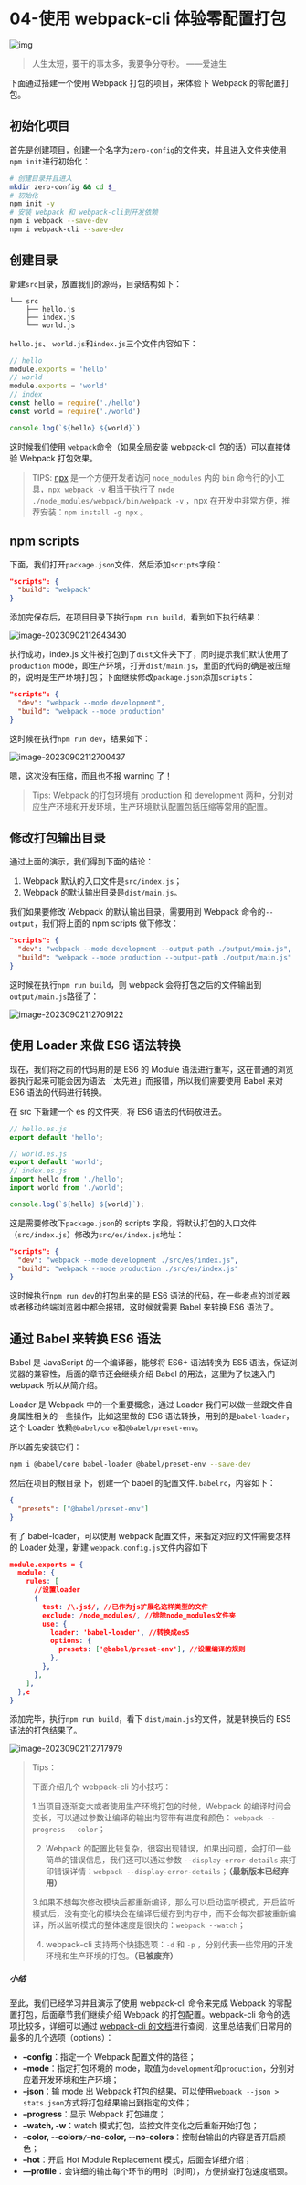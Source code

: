 # 04-使用 webpack-cli 体验零配置打包

![img](./assets/5cd962f40001a7a706400360.jpg)

> 人生太短，要干的事太多，我要争分夺秒。 ——爱迪生

下面通过搭建一个使用 Webpack 打包的项目，来体验下 Webpack 的零配置打包。

## 初始化项目

首先是创建项目，创建一个名字为`zero-config`的文件夹，并且进入文件夹使用`npm init`进行初始化：

```bash
# 创建目录并且进入
mkdir zero-config && cd $_
# 初始化
npm init -y
# 安装 webpack 和 webpack-cli到开发依赖
npm i webpack --save-dev
npm i webpack-cli --save-dev
```

## 创建目录

新建`src`目录，放置我们的源码，目录结构如下：

```
└── src
    ├── hello.js
    ├── index.js
    └── world.js
```

`hello.js`、 `world.js`和`index.js`三个文件内容如下：

```javascript
// hello
module.exports = 'hello'
// world
module.exports = 'world'
// index
const hello = require('./hello')
const world = require('./world')

console.log(`${hello} ${world}`)
```

这时候我们使用 `webpack`命令（如果全局安装 webpack-cli 包的话）可以直接体验 Webpack 打包效果。

> TIPS: [npx](https://www.npmjs.com/package/npx) 是一个方便开发者访问 `node_modules` 内的 `bin` 命令行的小工具，`npx webpack -v` 相当于执行了 `node ./node_modules/webpack/bin/webpack -v` ，npx 在开发中非常方便，推荐安装：`npm install -g npx` 。

## npm scripts

下面，我们打开`package.json`文件，然后添加`scripts`字段：

```json
"scripts": {
  "build": "webpack"
}
```

添加完保存后，在项目目录下执行`npm run build`，看到如下执行结果：

![image-20230902112643430](./assets/image-20230902112643430.png)

执行成功，index.js 文件被打包到了`dist`文件夹下了，同时提示我们默认使用了`production` mode，即生产环境，打开`dist/main.js`，里面的代码的确是被压缩的，说明是生产环境打包；下面继续修改`package.json`添加`scripts`：

```json
"scripts": {
  "dev": "webpack --mode development",
  "build": "webpack --mode production"
}
```

这时候在执行`npm run dev`，结果如下：

![image-20230902112700437](./assets/image-20230902112700437.png)

嗯，这次没有压缩，而且也不报 warning 了！

> Tips: Webpack 的打包环境有 production 和 development 两种，分别对应生产环境和开发环境，生产环境默认配置包括压缩等常用的配置。

## 修改打包输出目录

通过上面的演示，我们得到下面的结论：

1. Webpack 默认的入口文件是`src/index.js`；
2. Webpack 的默认输出目录是`dist/main.js`。

我们如果要修改 Webpack 的默认输出目录，需要用到 Webpack 命令的`--output`，我们将上面的 npm scripts 做下修改：

```json
"scripts": {
  "dev": "webpack --mode development --output-path ./output/main.js",
  "build": "webpack --mode production --output-path ./output/main.js"
}
```

这时候在执行`npm run build`，则 webpack 会将打包之后的文件输出到`output/main.js`路径了：

![image-20230902112709122](./assets/image-20230902112709122.png)

## 使用 Loader 来做 ES6 语法转换

现在，我们将之前的代码用的是 ES6 的 Module 语法进行重写，这在普通的浏览器执行起来可能会因为语法「太先进」而报错，所以我们需要使用 Babel 来对 ES6 语法的代码进行转换。

在 src 下新建一个 es 的文件夹，将 ES6 语法的代码放进去。

```js
// hello.es.js
export default 'hello';

// world.es.js
export default 'world';
// index.es.js
import hello from './hello';
import world from './world';

console.log(`${hello} ${world}`);
```

这是需要修改下`package.json`的 scripts 字段，将默认打包的入口文件（`src/index.js`）修改为`src/es/index.js`地址：

```json
"scripts": {
  "dev": "webpack --mode development ./src/es/index.js",
  "build": "webpack --mode production ./src/es/index.js"
}
```

这时候执行`npm run dev`的打包出来的是 ES6 语法的代码，在一些老点的浏览器或者移动终端浏览器中都会报错，这时候就需要 Babel 来转换 ES6 语法了。

## 通过 Babel 来转换 ES6 语法

Babel 是 JavaScript 的一个编译器，能够将 ES6+ 语法转换为 ES5 语法，保证浏览器的兼容性，后面的章节还会继续介绍 Babel 的用法，这里为了快速入门 webpack 所以从简介绍。

Loader 是 Webpack 中的一个重要概念，通过 Loader 我们可以做一些跟文件自身属性相关的一些操作，比如这里做的 ES6 语法转换，用到的是`babel-loader`，这个 Loader 依赖`@babel/core`和`@babel/preset-env`。

所以首先安装它们：

```bash
npm i @babel/core babel-loader @babel/preset-env --save-dev
```

然后在项目的根目录下，创建一个 babel 的配置文件`.babelrc`，内容如下：

```json
{
  "presets": ["@babel/preset-env"]
}
```

有了 babel-loader，可以使用 webpack 配置文件，来指定对应的文件需要怎样的 Loader 处理，新建 `webpack.config.js`文件内容如下

```json
module.exports = {
  module: {
    rules: [
      //设置loader
      {
        test: /\.js$/, //已作为js扩展名这样类型的文件
        exclude: /node_modules/, //排除node_modules文件夹
        use: {
          loader: 'babel-loader', //转换成es5
          options: {
            presets: ['@babel/preset-env'], //设置编译的规则
          },
        },
      },
    ],
  },c
}
```

添加完毕，执行`npm run build`，看下 `dist/main.js`的文件，就是转换后的 ES5 语法的打包结果了。

![image-20230902112717979](./assets/image-20230902112717979.png)

> Tips：
>
> 下面介绍几个 webpack-cli 的小技巧：
>
> 1.当项目逐渐变大或者使用生产环境打包的时候，Webpack 的编译时间会变长，可以通过参数让编译的输出内容带有进度和颜色： `webpack --progress --color`；
>
> 2. Webpack 的配置比较复杂，很容出现错误，如果出问题，会打印一些简单的错误信息，我们还可以通过参数 `--display-error-details` 来打印错误详情：`webpack --display-error-details`；**（最新版本已经弃用）**
>
> 3.如果不想每次修改模块后都重新编译，那么可以启动监听模式，开启监听模式后，没有变化的模块会在编译后缓存到内存中，而不会每次都被重新编译，所以监听模式的整体速度是很快的：`webpack --watch`；
>
> 4. webpack-cli 支持两个快捷选项：`-d` 和 `-p` ，分别代表一些常用的开发环境和生产环境的打包。**（已被废弃）**

##### 小结

至此，我们已经学习并且演示了使用 webpack-cli 命令来完成 Webpack 的零配置打包，后面章节我们继续介绍 Webpack 的打包配置。webpack-cli 命令的选项比较多，详细可以通过 [webpack-cli 的文档](https://webpack.js.org/api/cli)进行查阅，这里总结我们日常用的最多的几个选项（options）：

- **–config**：指定一个 Webpack 配置文件的路径；
- **–mode**：指定打包环境的 mode，取值为`development`和`production`，分别对应着开发环境和生产环境；
- **–json**：输 mode 出 Webpack 打包的结果，可以使用`webpack --json > stats.json`方式将打包结果输出到指定的文件；
- **–progress**：显示 Webpack 打包进度；
- **–watch, -w**：watch 模式打包，监控文件变化之后重新开始打包；
- **–color, --colors`/`–no-color, --no-colors**：控制台输出的内容是否开启颜色；
- **–hot**：开启 Hot Module Replacement 模式，后面会详细介绍；
- **—profile**：会详细的输出每个环节的用时（时间），方便排查打包速度瓶颈。

